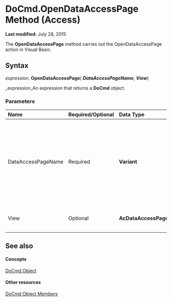 
# DoCmd.OpenDataAccessPage Method (Access)

 **Last modified:** July 28, 2015

The  **OpenDataAccessPage** method carries out the OpenDataAccessPage action in Visual Basic.

## Syntax

 _expression_. **OpenDataAccessPage**( **_DataAccessPageName_**,  **_View_**)

 _expression_An expression that returns a  **DoCmd** object.


### Parameters



|**Name**|**Required/Optional**|**Data Type**|**Description**|
|:-----|:-----|:-----|:-----|
|DataAccessPageName|Required| **Variant**|A string expression that's the valid name of a data access page in the current database. If you execute Visual Basic code containing the  **OpenDataAccessPage** method in a library database, Microsoft Access looks for the form with this name, first in the library database, then in the current database.|
|View|Optional| **AcDataAccessPageView**|The view in which to open the data access page. In Access, this must be set to  **acDataAccessPageBrowse**.|

## See also


#### Concepts


 [DoCmd Object](3ce44cca-9979-0a1e-9787-079a52ce528f.md)
#### Other resources


 [DoCmd Object Members](3e7ade9e-86e4-0751-188b-5d31c9101651.md)
